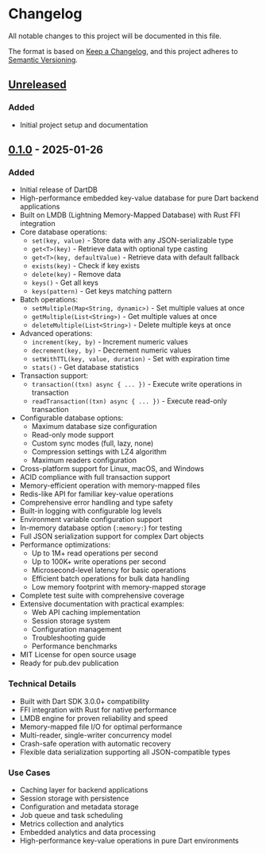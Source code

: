 # Changelog

All notable changes to this project will be documented in this file.

The format is based on [Keep a Changelog](https://keepachangelog.com/en/1.0.0/),
and this project adheres to [Semantic Versioning](https://semver.org/spec/v2.0.0.html).

## [Unreleased]

### Added
- Initial project setup and documentation

## [0.1.0] - 2025-01-26

### Added
- Initial release of DartDB
- High-performance embedded key-value database for pure Dart backend applications
- Built on LMDB (Lightning Memory-Mapped Database) with Rust FFI integration
- Core database operations:
  - `set(key, value)` - Store data with any JSON-serializable type
  - `get<T>(key)` - Retrieve data with optional type casting
  - `get<T>(key, defaultValue)` - Retrieve data with default fallback
  - `exists(key)` - Check if key exists
  - `delete(key)` - Remove data
  - `keys()` - Get all keys
  - `keys(pattern)` - Get keys matching pattern
- Batch operations:
  - `setMultiple(Map<String, dynamic>)` - Set multiple values at once
  - `getMultiple(List<String>)` - Get multiple values at once
  - `deleteMultiple(List<String>)` - Delete multiple keys at once
- Advanced operations:
  - `increment(key, by)` - Increment numeric values
  - `decrement(key, by)` - Decrement numeric values
  - `setWithTTL(key, value, duration)` - Set with expiration time
  - `stats()` - Get database statistics
- Transaction support:
  - `transaction((txn) async { ... })` - Execute write operations in transaction
  - `readTransaction((txn) async { ... })` - Execute read-only transaction
- Configurable database options:
  - Maximum database size configuration
  - Read-only mode support
  - Custom sync modes (full, lazy, none)
  - Compression settings with LZ4 algorithm
  - Maximum readers configuration
- Cross-platform support for Linux, macOS, and Windows
- ACID compliance with full transaction support
- Memory-efficient operation with memory-mapped files
- Redis-like API for familiar key-value operations
- Comprehensive error handling and type safety
- Built-in logging with configurable log levels
- Environment variable configuration support
- In-memory database option (`:memory:`) for testing
- Full JSON serialization support for complex Dart objects
- Performance optimizations:
  - Up to 1M+ read operations per second
  - Up to 100K+ write operations per second
  - Microsecond-level latency for basic operations
  - Efficient batch operations for bulk data handling
  - Low memory footprint with memory-mapped storage
- Complete test suite with comprehensive coverage
- Extensive documentation with practical examples:
  - Web API caching implementation
  - Session storage system
  - Configuration management
  - Troubleshooting guide
  - Performance benchmarks
- MIT License for open source usage
- Ready for pub.dev publication

### Technical Details
- Built with Dart SDK 3.0.0+ compatibility
- FFI integration with Rust for native performance
- LMDB engine for proven reliability and speed
- Memory-mapped file I/O for optimal performance
- Multi-reader, single-writer concurrency model
- Crash-safe operation with automatic recovery
- Flexible data serialization supporting all JSON-compatible types

### Use Cases
- Caching layer for backend applications
- Session storage with persistence
- Configuration and metadata storage
- Job queue and task scheduling
- Metrics collection and analytics
- Embedded analytics and data processing
- High-performance key-value operations in pure Dart environments

[Unreleased]: https://github.com/jhonacodes/dart_db/compare/v0.1.0...HEAD
[0.1.0]: https://github.com/jhonacodes/dart_db/releases/tag/v0.1.0
